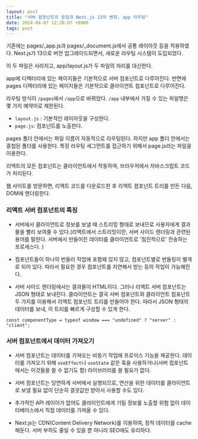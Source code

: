 ```yaml
---
layout: post
title: "서버 컴포넌트의 등장과 Next.js 13의 변화, app 라우팅"
date: 2024-04-07 12:28:07 +0900
tags: post
---
```


기존에는 pages/\_app.js과 pages/\_document.js에서 공통 레이아웃 등을 적용하였다. Next.js가 13으로 버전 업그레이드되면서, 새로운 라우팅 시스템이 도입되었다.

이 두 파일은 사라지고, app/layout.js가 두 파일의 자리를 대신한다.

app에 디렉터리에 있는 페이지들은 기본적으로 서버 컴포넌트로 다루어진다. 반면에 pages 디렉터리에 있는 페이지들은 기본적으로 클라이언트 컴포넌트로 다루어진다.

라우팅 방식이 `/pages`에서 `/app`으로 바뀌었다. `/app` 내부에서 가질 수 있는 파일명은 몇 가지 예약어로 제한된다.

- `layout.js` : 기본적인 레이아웃을 구성한다.
- `page.js`: 컴포넌트를 노출한다.

pages 폴더 안에서는 파일 이름이 자동적으로 라우팅된다. 하지만 app 폴더 안에서는 중첩된 폴더를 사용한다. 특정 라우팅 세그먼트를 접근하기 위해서 page.js라는 파일을 이용한다.

리액트의 모든 컴포넌트는 클라이언트에서 작동하며, 브라우저에서 자바스크립트 코드가 처리된다.

웹 사이트를 방문하면, 리액트 코드를 다운로드한 후 리액트 컴포넌트 트리를 만든 다음, DOM에 렌더링한다.

### 리액트 서버 컴포넌트의 특징

- 서버에서 클라이언트로 정보를 보낼 때 스트리밍 형태로 보내므로 사용자에게 결과물을 빨리 보여줄 수 있다.(리액트에서 스트리밍이란, 서버 사이드 렌더링과 관련된 용어를 말한다. 서버에서 만들어진 데이터를 클라이언트로 '점진적으로' 전송하는 프로세스다. )

- 컴포넌트들이 하나의 번들러 작업에 포함돼 있지 않고, 컴포넌트별로 번들링이 별개로 되어 있다. 따라서 필요한 경우 컴포넌트를 지연해서 받는 등의 작업이 가능해진다.

- 서버 사이드 렌더링에서는 결과물이 HTML이다. 그러나 리액트 서버 컴포넌트는 JSON 형태로 보내진다. 클라이언트는 결국 서버 컴포넌트와 클라이언트 컴포넌트 두 가지를 이용해서 리액트 컴포넌트 트리를 만들어야 한다. 따라서 JSON 형태의 데이터를 보내, 이 트리를 빠르게 구성할 수 있게 한다.

```tsx
const componentType = typeof window === "undefined" ? "server" : "client";
```

### 서버 컴포넌트에서 데이터 가져오기

- 서버 컴포넌트는 데이터를 가져오는 비동기 작업에 프로미스 기능을 제공한다. 데이터를 가져오기 위해 `useEffect`나 `useState` 같은 훅을 사용하거나(서버 컴포넌트에서는 이것들을 쓸 수 없기도 함) 라이브러리를 쓸 필요가 없다.

- 서버 컴포넌트는 당연하게 서버에서 실행되므로, 연산을 위한 데이터를 클라이언트로 보낼 필요 없이 단순히 결괏값만 받아서 사용할 수도 있다.

- 추가적인 API 레이어가 없어도 클라이언트에게 기밀 정보를 노출할 위험 없이 데이터베이스에서 직접 데이터를 가져올 수 있다.

- Next.js는 CDN(Content Delivery Network)를 이용하여, 정적 데이터를 cache해둔다. 서버 부하도 줄일 수 있을 뿐 아니라 SEO에도 유리하다.
